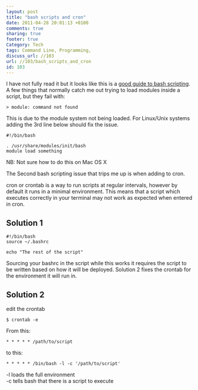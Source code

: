 ```yaml
---
layout: post
title: "bash scripts and cron"
date: 2011-04-28 20:01:13 +0100 
comments: true
sharing: true
footer: true
Category: Tech
tags: Command Line, Programming,
discuss_url: //103
url: //103/bash_scripts_and_cron
id: 103
---
```

I have not fully read it but it looks like this is a [good guide to bash scripting][bashguide]. A few things that normally catch me out trying to load modules inside a script, but they fail with:

    > module: command not found

This is due to the module system not being loaded. For Linux/Unix systems adding the 3rd line below should fix the issue.

    #!/bin/bash
    
    . /usr/share/modules/init/bash
    module load something

NB: Not sure how to do this on Mac OS X

The Second bash scripting issue that trips me up is when adding to cron.

cron or crontab is a way to run scripts at regular intervals, however by default it runs in a minimal environment. This means that a script which executes correctly in your terminal may not work as expected when entered in cron.

Solution 1
----------

    #!/bin/bash
    source ~/.bashrc

    echo "The rest of the script"

Sourcing your bashrc in the script while this works it requires the script to be written based on how it will be deployed. Solution 2 fixes the crontab for the environment it will run in.

Solution 2
----------

edit the crontab 

    $ crontab -e

From this:

    * * * * * /path/to/script

to this:

    * * * * * /bin/bash -l -c '/path/to/script'

-l loads the full environment  
-c tells bash that there is a script to execute

[bashguide]: http://mywiki.wooledge.org/BashGuide
